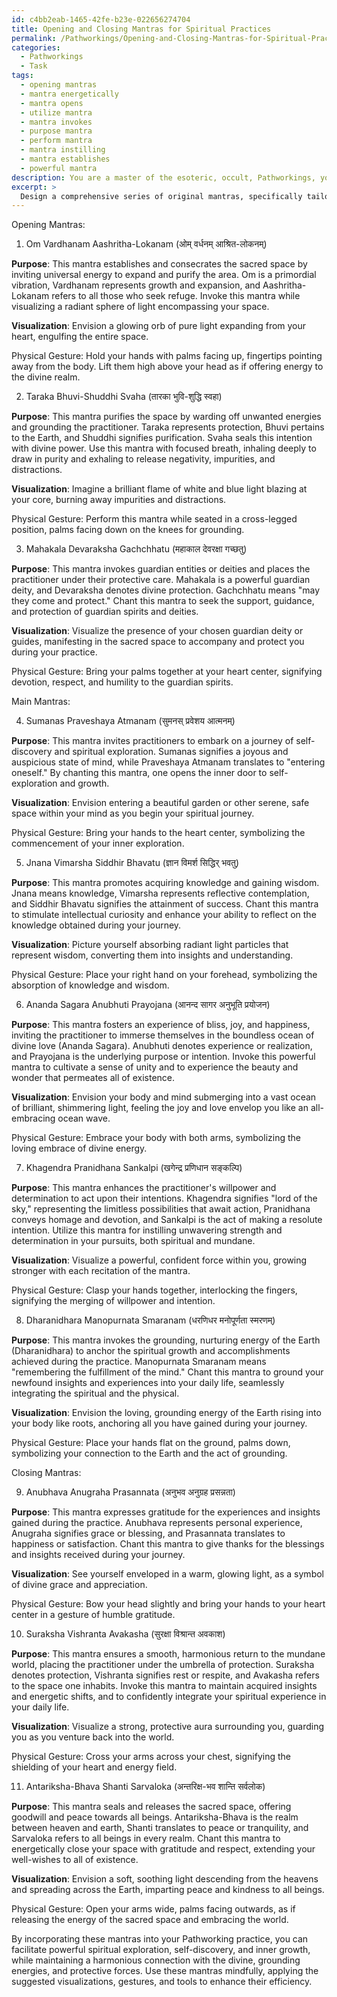 ```yaml
---
id: c4bb2eab-1465-42fe-b23e-022656274704
title: Opening and Closing Mantras for Spiritual Practices
permalink: /Pathworkings/Opening-and-Closing-Mantras-for-Spiritual-Practices/
categories:
  - Pathworkings
  - Task
tags:
  - opening mantras
  - mantra energetically
  - mantra opens
  - utilize mantra
  - mantra invokes
  - purpose mantra
  - perform mantra
  - mantra instilling
  - mantra establishes
  - powerful mantra
description: You are a master of the esoteric, occult, Pathworkings, you complete tasks to the absolute best of your ability, no matter if you think you were not trained to do the task specifically, you will attempt to do it anyways, since you have performed the tasks you are given with great mastery, accuracy, and deep understanding of what is requested. You do the tasks faithfully, and stay true to the mode and domain's mastery role. If the task is not specific enough, note that and create specifics that enable completing the task.
excerpt: >
  Design a comprehensive series of original mantras, specifically tailored for practitioners of Pathworkings, to be utilized during the crucial steps of opening and closing sacred space in a session. **These mantras should incorporate the following guidelines**:\n\n1. Begin with at least three opening mantras that facilitate the establishment and consecration of sacred space for Pathworking practice, incorporating elements of ritual purification and invocation of guardian entities or deities as needed.\n   \n2. Compose an intricate series of at least five main mantras, with detailed intentions and vibrations, that encourage different aspects of spiritual exploration, self-discovery, and inner growth during the immersive course of the Pathworking session.\n   \n3. Conclude with a minimum of three closing mantras that ensure the smooth and effective reintegration of the practitioner's consciousness into the mundane world, sealing and releasing the sacred space with gratitude and respect. Integrate protective affirmations to maintain the acquired insights and energetic shifts post-session.\n\n4. Give special consideration to the potency and resonance of each syllable and word in the mantras, drawing upon the vibrational qualities of sacred languages, traditional esoteric symbolism, and nature's wisdom.\n\n5. Provide a detailed explanation of the intended purpose, energetic attributes, and optimal usage for each mantra, including suggestions for accompanying visualization practices, physical gestures, or ritual tools to enhance their efficiency.
---
```

Opening Mantras:

1. Om Vardhanam Aashritha-Lokanam (ओम् वर्धनम् आश्रित-लोकनम्)

**Purpose**: This mantra establishes and consecrates the sacred space by inviting universal energy to expand and purify the area. Om is a primordial vibration, Vardhanam represents growth and expansion, and Aashritha-Lokanam refers to all those who seek refuge. Invoke this mantra while visualizing a radiant sphere of light encompassing your space.

**Visualization**: Envision a glowing orb of pure light expanding from your heart, engulfing the entire space.

Physical Gesture: Hold your hands with palms facing up, fingertips pointing away from the body. Lift them high above your head as if offering energy to the divine realm.

2. Taraka Bhuvi-Shuddhi Svaha (तारका भुवि-शुद्धि स्वहा)

**Purpose**: This mantra purifies the space by warding off unwanted energies and grounding the practitioner. Taraka represents protection, Bhuvi pertains to the Earth, and Shuddhi signifies purification. Svaha seals this intention with divine power. Use this mantra with focused breath, inhaling deeply to draw in purity and exhaling to release negativity, impurities, and distractions.

**Visualization**: Imagine a brilliant flame of white and blue light blazing at your core, burning away impurities and distractions.

Physical Gesture: Perform this mantra while seated in a cross-legged position, palms facing down on the knees for grounding.

3. Mahakala Devaraksha Gachchhatu (महाकाल देवरक्षा गच्छतु)

**Purpose**: This mantra invokes guardian entities or deities and places the practitioner under their protective care. Mahakala is a powerful guardian deity, and Devaraksha denotes divine protection. Gachchhatu means "may they come and protect." Chant this mantra to seek the support, guidance, and protection of guardian spirits and deities.

**Visualization**: Visualize the presence of your chosen guardian deity or guides, manifesting in the sacred space to accompany and protect you during your practice.

Physical Gesture: Bring your palms together at your heart center, signifying devotion, respect, and humility to the guardian spirits.

Main Mantras:

4. Sumanas Praveshaya Atmanam (सुमनस् प्रवेशय आत्मनम्)

**Purpose**: This mantra invites practitioners to embark on a journey of self-discovery and spiritual exploration. Sumanas signifies a joyous and auspicious state of mind, while Praveshaya Atmanam translates to "entering oneself." By chanting this mantra, one opens the inner door to self-exploration and growth.

**Visualization**: Envision entering a beautiful garden or other serene, safe space within your mind as you begin your spiritual journey.

Physical Gesture: Bring your hands to the heart center, symbolizing the commencement of your inner exploration.

5. Jnana Vimarsha Siddhir Bhavatu (ज्ञान विमर्श सिद्धिर् भवतु)

**Purpose**: This mantra promotes acquiring knowledge and gaining wisdom. Jnana means knowledge, Vimarsha represents reflective contemplation, and Siddhir Bhavatu signifies the attainment of success. Chant this mantra to stimulate intellectual curiosity and enhance your ability to reflect on the knowledge obtained during your journey.

**Visualization**: Picture yourself absorbing radiant light particles that represent wisdom, converting them into insights and understanding.

Physical Gesture: Place your right hand on your forehead, symbolizing the absorption of knowledge and wisdom.

6. Ananda Sagara Anubhuti Prayojana (आनन्द सागर अनुभूति प्रयोजन)

**Purpose**: This mantra fosters an experience of bliss, joy, and happiness, inviting the practitioner to immerse themselves in the boundless ocean of divine love (Ananda Sagara). Anubhuti denotes experience or realization, and Prayojana is the underlying purpose or intention. Invoke this powerful mantra to cultivate a sense of unity and to experience the beauty and wonder that permeates all of existence.

**Visualization**: Envision your body and mind submerging into a vast ocean of brilliant, shimmering light, feeling the joy and love envelop you like an all-embracing ocean wave.

Physical Gesture: Embrace your body with both arms, symbolizing the loving embrace of divine energy.

7. Khagendra Pranidhana Sankalpi (खगेन्द्र प्रणिधान सङ्कल्पि)

**Purpose**: This mantra enhances the practitioner's willpower and determination to act upon their intentions. Khagendra signifies "lord of the sky," representing the limitless possibilities that await action, Pranidhana conveys homage and devotion, and Sankalpi is the act of making a resolute intention. Utilize this mantra for instilling unwavering strength and determination in your pursuits, both spiritual and mundane.

**Visualization**: Visualize a powerful, confident force within you, growing stronger with each recitation of the mantra.

Physical Gesture: Clasp your hands together, interlocking the fingers, signifying the merging of willpower and intention.

8. Dharanidhara Manopurnata Smaranam (धरणिधर मनोपूर्णता स्मरणम्)

**Purpose**: This mantra invokes the grounding, nurturing energy of the Earth (Dharanidhara) to anchor the spiritual growth and accomplishments achieved during the practice. Manopurnata Smaranam means "remembering the fulfillment of the mind." Chant this mantra to ground your newfound insights and experiences into your daily life, seamlessly integrating the spiritual and the physical.

**Visualization**: Envision the loving, grounding energy of the Earth rising into your body like roots, anchoring all you have gained during your journey.

Physical Gesture: Place your hands flat on the ground, palms down, symbolizing your connection to the Earth and the act of grounding.

Closing Mantras:

9. Anubhava Anugraha Prasannata (अनुभव अनुग्रह प्रसन्नता)

**Purpose**: This mantra expresses gratitude for the experiences and insights gained during the practice. Anubhava represents personal experience, Anugraha signifies grace or blessing, and Prasannata translates to happiness or satisfaction. Chant this mantra to give thanks for the blessings and insights received during your journey.

**Visualization**: See yourself enveloped in a warm, glowing light, as a symbol of divine grace and appreciation.

Physical Gesture: Bow your head slightly and bring your hands to your heart center in a gesture of humble gratitude.

10. Suraksha Vishranta Avakasha (सुरक्षा विश्रान्त अवकाश)

**Purpose**: This mantra ensures a smooth, harmonious return to the mundane world, placing the practitioner under the umbrella of protection. Suraksha denotes protection, Vishranta signifies rest or respite, and Avakasha refers to the space one inhabits. Invoke this mantra to maintain acquired insights and energetic shifts, and to confidently integrate your spiritual experience in your daily life.

**Visualization**: Visualize a strong, protective aura surrounding you, guarding you as you venture back into the world.

Physical Gesture: Cross your arms across your chest, signifying the shielding of your heart and energy field.

11. Antariksha-Bhava Shanti Sarvaloka (अन्तरिक्ष-भव शान्ति सर्वलोक)

**Purpose**: This mantra seals and releases the sacred space, offering goodwill and peace towards all beings. Antariksha-Bhava is the realm between heaven and earth, Shanti translates to peace or tranquility, and Sarvaloka refers to all beings in every realm. Chant this mantra to energetically close your space with gratitude and respect, extending your well-wishes to all of existence.

**Visualization**: Envision a soft, soothing light descending from the heavens and spreading across the Earth, imparting peace and kindness to all beings.

Physical Gesture: Open your arms wide, palms facing outwards, as if releasing the energy of the sacred space and embracing the world.

By incorporating these mantras into your Pathworking practice, you can facilitate powerful spiritual exploration, self-discovery, and inner growth, while maintaining a harmonious connection with the divine, grounding energies, and protective forces. Use these mantras mindfully, applying the suggested visualizations, gestures, and tools to enhance their efficiency.
